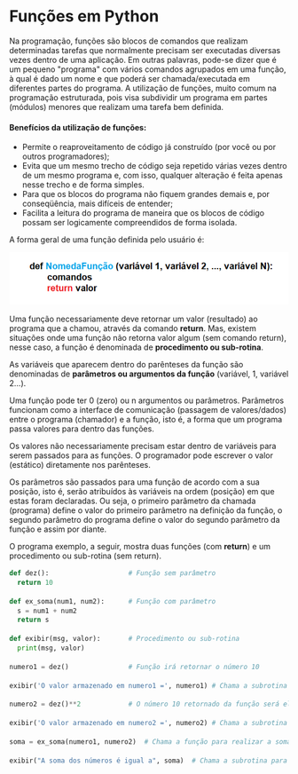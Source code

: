 # Funções em Python

Na programação, funções são blocos de comandos que realizam determinadas tarefas que normalmente precisam ser executadas diversas vezes 
dentro de uma aplicação. Em outras palavras, pode-se dizer que é um pequeno "programa" com vários comandos agrupados em uma função, à qual é dado um nome e que poderá ser chamada/executada em diferentes partes do programa.
 A utilização de funções, muito comum na programação estruturada, pois visa subdividir um programa em partes (módulos) menores que realizam uma tarefa bem definida.

####  <b> Benefícios da utilização de funções: </b>
+ Permite o reaproveitamento de código já construído (por você ou por outros programadores);
+ Evita que um mesmo trecho de código seja repetido várias vezes dentro de um mesmo programa e, com isso, qualquer alteração é feita apenas nesse trecho e de forma simples.
+ Para que os blocos do programa não fiquem grandes demais e, por conseqüência, mais difíceis de entender;
+ Facilita a leitura do programa de maneira que os blocos de código possam ser logicamente compreendidos de forma isolada.

A forma geral de uma função definida pelo usuário é:

![funcao](/imagens/funcao.png)

Uma função necessariamente deve retornar um valor (resultado) ao programa que a chamou, através da comando **return**. Mas, existem situações onde uma função não retorna valor algum (sem comando return), nesse caso, a função é denominada de **procedimento ou sub-rotina**.

As variáveis que aparecem dentro do parênteses da função são denominadas de **parâmetros ou argumentos da função** (variável, 1, variável 2...). 

Uma função pode ter 0 (zero) ou n argumentos ou parâmetros. Parâmetros funcionam como a interface de comunicação (passagem de valores/dados) entre o programa (chamador) e a função, isto é, a forma que um programa passa valores para dentro das funções. 

Os valores não necessariamente precisam estar dentro de variáveis para serem passados para as funções. O programador pode escrever o valor (estático) diretamente nos parênteses.

Os parâmetros são passados para uma função de acordo com a sua posição, isto é, serão atribuídos às variáveis na ordem (posição) em que estas foram declaradas. Ou seja, o primeiro parâmetro da chamada (programa) define o valor do primeiro parâmetro na definição da função, o segundo parâmetro do programa define o valor do segundo parâmetro da função e assim por diante.


O programa exemplo, a seguir, mostra duas funções (com **return**) e um procedimento ou sub-rotina (sem return).
``` python runnable 
def dez():                    # Função sem parâmetro
  return 10
  
def ex_soma(num1, num2):      # Função com parâmetro
  s = num1 + num2
  return s

def exibir(msg, valor):       # Procedimento ou sub-rotina 
  print(msg, valor)
  
numero1 = dez()               # Função irá retornar o número 10

exibir('O valor armazenado em numero1 =', numero1) # Chama a subrotina para exibir a mensagem e o valor armazenado em numero1

numero2 = dez()**2            # O número 10 retornado da função será elevado ao quadrado

exibir('O valor armazenado em numero2 =', numero2) # Chama a subrotina para exibir a mensagem e o valor armazenado em numero2

soma = ex_soma(numero1, numero2)  # Chama a função para realizar a soma de 10 (numero 1) e 100 (numero2)

exibir("A soma dos números é igual a", soma)  # Chama a subrotina para exibir a mensagem e o resultado da soma
```

